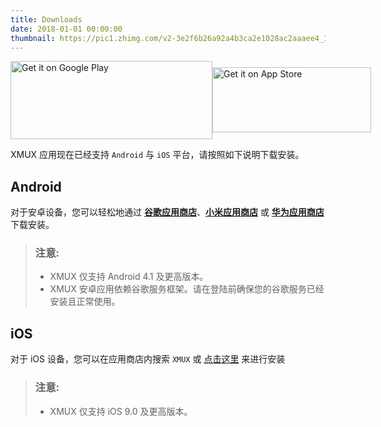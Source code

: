 ```yaml
---
title: Downloads
date: 2018-01-01 00:00:00
thumbnail: https://pic1.zhimg.com/v2-3e2f6b26a92a4b3ca2e1028ac2aaaee4_1200x500.jpg
---
```

<div class="dl-btn-con" style="display: flex"><div><a href='https://play.google.com/store/apps/details?id=org.ctbeta.xmux.xmux&pcampaignid=MKT-Other-global-all-co-prtnr-py-PartBadge-Mar2515-1'><img width="323px" height="125px" alt='Get it on Google Play' src='https://play.google.com/intl/en_us/badges/images/generic/zh-cn_badge_web_generic.png'/></a></div><div style="margin-top: 10px"><a href='https://itunes.apple.com/my/app/xmux/id1366324008'><img width="254px" height="104px" id="dl-ios-img" alt='Get it on App Store' src='https://developer.apple.com/app-store/marketing/guidelines/images/badge-download-on-the-app-store.svg'/></a></div></div>

XMUX 应用现在已经支持 `Android` 与 `iOS` 平台，请按照如下说明下载安装。

## Android

对于安卓设备，您可以轻松地通过 [**谷歌应用商店**](https://play.google.com/store/apps/details?id=org.ctbeta.xmux.xmux)、[**小米应用商店**](http://app.mi.com/details?id=org.ctbeta.xmux.xmux) 或 [**华为应用商店**](http://appstore.huawei.com/app/C100267661)下载安装。

> ### 注意: 
> - XMUX 仅支持 Android 4.1 及更高版本。
> - XMUX 安卓应用依赖谷歌服务框架。请在登陆前确保您的谷歌服务已经安装且正常使用。

## iOS

对于 iOS 设备，您可以在应用商店内搜索 `XMUX` 或 [点击这里](https://itunes.apple.com/my/app/xmux/id1366324008) 来进行安装

> ### 注意: 
> - XMUX 仅支持 iOS 9.0 及更高版本。

